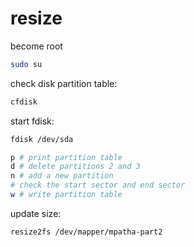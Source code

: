 # resize

become root
```bash
sudo su
```

check disk partition table:
```bash
cfdisk
```

start fdisk:
```bash
fdisk /dev/sda
```
```bash
p # print partition table
d # delete partitions 2 and 3
n # add a new partition
# check the start sector and end sector
w # write partition table
```

update size:
```bash
resize2fs /dev/mapper/mpatha-part2
```
